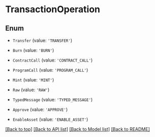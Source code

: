 # TransactionOperation

## Enum


* `Transfer` (value: `'TRANSFER'`)

* `Burn` (value: `'BURN'`)

* `ContractCall` (value: `'CONTRACT_CALL'`)

* `ProgramCall` (value: `'PROGRAM_CALL'`)

* `Mint` (value: `'MINT'`)

* `Raw` (value: `'RAW'`)

* `TypedMessage` (value: `'TYPED_MESSAGE'`)

* `Approve` (value: `'APPROVE'`)

* `EnableAsset` (value: `'ENABLE_ASSET'`)



[[Back to top]](#) [[Back to API list]](../../README.md#documentation-for-api-endpoints) [[Back to Model list]](../../README.md#documentation-for-models) [[Back to README]](../../README.md)
